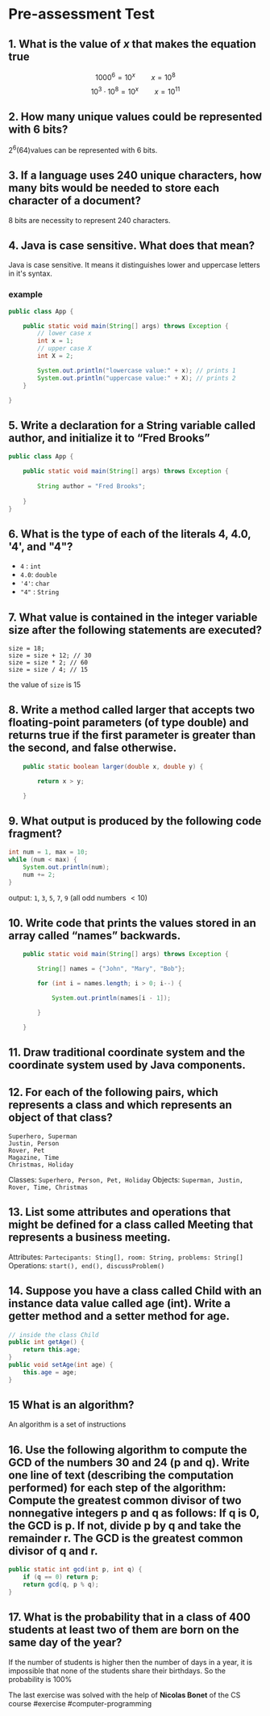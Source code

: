 # Pre-assessment Test
## 1. What is the value of $x$ that makes the equation true
$$1000^6=10^x \qquad x = 10^8 $$
$$10^3\cdot10^8=10^x \qquad x = 10^{11}$$
## 2. How many unique values could be represented with 6 bits?
$2^6$(64)values can be represented with 6 bits.
## 3. If a language uses 240 unique characters, how many bits would be needed to store each character of a document?
8 bits are necessity to represent 240 characters. 
## 4. Java is case sensitive. What does that mean?
Java is case sensitive. It means it distinguishes lower and uppercase letters in it's syntax.
### example
```java
public class App {

    public static void main(String[] args) throws Exception {
        // lower case x
        int x = 1;
        // upper case X
        int X = 2;

        System.out.println("lowercase value:" + x); // prints 1
        System.out.println("uppercase value:" + X); // prints 2
    }

}
```
## 5. Write a declaration for a String variable called author, and initialize it to “Fred Brooks”
```java
public class App {

    public static void main(String[] args) throws Exception {
    
        String author = "Fred Brooks";
        
    }
}
```
## 6. What is the type of each of the literals 4, 4.0, '4', and "4"?
- `4` : `int`
- `4.0`: `double`
- `'4'`: `char`
- `"4"` : `String`
## 7. What value is contained in the integer variable size after the following statements are executed?
```
size = 18; 
size = size + 12; // 30
size = size * 2; // 60
size = size / 4; // 15
```
the value of `size` is $15$ 
## 8. Write a method called larger that accepts two floating-point parameters (of type double) and returns true if the first parameter is greater than the second, and false otherwise.
```java
    public static boolean larger(double x, double y) {

        return x > y;

    }
```
## 9. What output is produced by the following code fragment?
```java
int num = 1, max = 10;
while (num < max) { 
	System.out.println(num); 
	num += 2; 
}
```
output: `1`, `3`, `5`, `7`, `9` (all odd numbers $<10$)
## 10. Write code that prints the values stored in an array called “names” backwards.
```java
    public static void main(String[] args) throws Exception {

        String[] names = {"John", "Mary", "Bob"};

        for (int i = names.length; i > 0; i--) {

            System.out.println(names[i - 1]);  

        }

    }
```
## 11. Draw traditional coordinate system and the coordinate system used by Java components.

## 12. For each of the following pairs, which represents a class and which represents an object of that class?
```
Superhero, Superman 
Justin, Person 
Rover, Pet 
Magazine, Time 
Christmas, Holiday
```
Classes: `Superhero, Person, Pet, Holiday`
Objects: `Superman, Justin, Rover, Time, Christmas`
## 13. List some attributes and operations that might be defined for a class called Meeting that represents a business meeting.
Attributes: `Partecipants: Sting[], room: String, problems: String[]`
Operations: `start(), end(), discussProblem()`
## 14. Suppose you have a class called Child with an instance data value called age (int). Write a getter method and a setter method for age.
```java
// inside the class Child
public int getAge() {
	return this.age;
}
public void setAge(int age) {
	this.age = age;
}
```
## 15 What is an algorithm?
An algorithm is a set of instructions
## 16. Use the following algorithm to compute the GCD of the numbers 30 and 24 (p and q). Write one line of text (describing the computation performed) for each step of the algorithm: Compute the greatest common divisor of two nonnegative integers p and q as follows: If q is 0, the GCD is p. If not, divide p by q and take the remainder r. The GCD is the greatest common divisor of q and r.
```java
public static int gcd(int p, int q) {
	if (q == 0) return p;
	return gcd(q, p % q);
}
```
## 17. What is the probability that in a class of 400 students at least two of them are born on the same day of the year?
If the number of students is higher then the number of days in a year, it is impossible that none of the students share their birthdays. So the probability is $100\%$    

The last exercise was solved with the help of **Nicolas Bonet** of the CS course
#exercise #computer-programming 